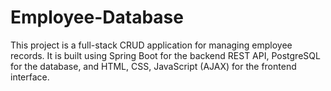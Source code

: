 # Employee-Database
This project is a full-stack CRUD application for managing employee records. It is built using Spring Boot for the backend REST API, PostgreSQL for the database, and HTML, CSS, JavaScript (AJAX) for the frontend interface.
